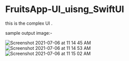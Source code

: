 # FruitsApp-UI_uisng_SwiftUI

this is the complex UI .

sample output image:-

![Screenshot 2021-07-06 at 11 14 45 AM](https://user-images.githubusercontent.com/84556881/124549344-a9a55e80-de4c-11eb-8610-c23e5230a058.png)
![Screenshot 2021-07-06 at 11 14 53 AM](https://user-images.githubusercontent.com/84556881/124549351-ac07b880-de4c-11eb-8d19-399136751941.png)
![Screenshot 2021-07-06 at 11 15 02 AM](https://user-images.githubusercontent.com/84556881/124549357-ad38e580-de4c-11eb-8a13-3be16d54a20d.png)
